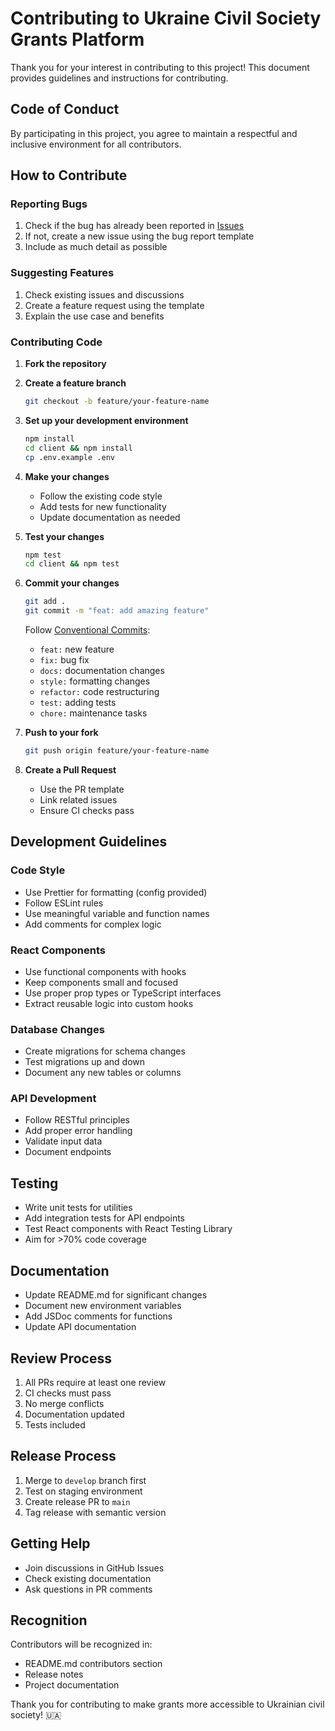 # Contributing to Ukraine Civil Society Grants Platform

Thank you for your interest in contributing to this project! This document provides guidelines and instructions for contributing.

## Code of Conduct

By participating in this project, you agree to maintain a respectful and inclusive environment for all contributors.

## How to Contribute

### Reporting Bugs

1. Check if the bug has already been reported in [Issues](https://github.com/Annomy111/grants-website/issues)
2. If not, create a new issue using the bug report template
3. Include as much detail as possible

### Suggesting Features

1. Check existing issues and discussions
2. Create a feature request using the template
3. Explain the use case and benefits

### Contributing Code

1. **Fork the repository**
2. **Create a feature branch**
   ```bash
   git checkout -b feature/your-feature-name
   ```

3. **Set up your development environment**
   ```bash
   npm install
   cd client && npm install
   cp .env.example .env
   ```

4. **Make your changes**
   - Follow the existing code style
   - Add tests for new functionality
   - Update documentation as needed

5. **Test your changes**
   ```bash
   npm test
   cd client && npm test
   ```

6. **Commit your changes**
   ```bash
   git add .
   git commit -m "feat: add amazing feature"
   ```
   
   Follow [Conventional Commits](https://www.conventionalcommits.org/):
   - `feat:` new feature
   - `fix:` bug fix
   - `docs:` documentation changes
   - `style:` formatting changes
   - `refactor:` code restructuring
   - `test:` adding tests
   - `chore:` maintenance tasks

7. **Push to your fork**
   ```bash
   git push origin feature/your-feature-name
   ```

8. **Create a Pull Request**
   - Use the PR template
   - Link related issues
   - Ensure CI checks pass

## Development Guidelines

### Code Style

- Use Prettier for formatting (config provided)
- Follow ESLint rules
- Use meaningful variable and function names
- Add comments for complex logic

### React Components

- Use functional components with hooks
- Keep components small and focused
- Use proper prop types or TypeScript interfaces
- Extract reusable logic into custom hooks

### Database Changes

- Create migrations for schema changes
- Test migrations up and down
- Document any new tables or columns

### API Development

- Follow RESTful principles
- Add proper error handling
- Validate input data
- Document endpoints

## Testing

- Write unit tests for utilities
- Add integration tests for API endpoints
- Test React components with React Testing Library
- Aim for >70% code coverage

## Documentation

- Update README.md for significant changes
- Document new environment variables
- Add JSDoc comments for functions
- Update API documentation

## Review Process

1. All PRs require at least one review
2. CI checks must pass
3. No merge conflicts
4. Documentation updated
5. Tests included

## Release Process

1. Merge to `develop` branch first
2. Test on staging environment
3. Create release PR to `main`
4. Tag release with semantic version

## Getting Help

- Join discussions in GitHub Issues
- Check existing documentation
- Ask questions in PR comments

## Recognition

Contributors will be recognized in:
- README.md contributors section
- Release notes
- Project documentation

Thank you for contributing to make grants more accessible to Ukrainian civil society! 🇺🇦
